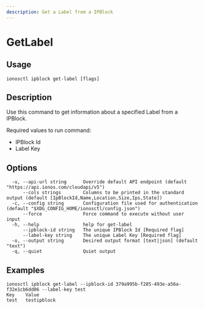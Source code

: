 ```yaml
---
description: Get a Label from a IPBlock
---
```


# GetLabel

## Usage

```text
ionosctl ipblock get-label [flags]
```

## Description

Use this command to get information about a specified Label from a IPBlock.

Required values to run command:

* IPBlock Id
* Label Key

## Options

```text
  -u, --api-url string      Override default API endpoint (default "https://api.ionos.com/cloudapi/v5")
      --cols strings        Columns to be printed in the standard output (default [IpBlockId,Name,Location,Size,Ips,State])
  -c, --config string       Configuration file used for authentication (default "$XDG_CONFIG_HOME/ionosctl/config.json")
      --force               Force command to execute without user input
  -h, --help                help for get-label
      --ipblock-id string   The unique IPBlock Id [Required flag]
      --label-key string    The unique Label Key [Required flag]
  -o, --output string       Desired output format [text|json] (default "text")
  -q, --quiet               Quiet output
```

## Examples

```text
ionosctl ipblock get-label --ipblock-id 379a995b-f285-493e-a56a-f32e1cb6dd06 --label-key test
Key    Value
test   testipblock
```

